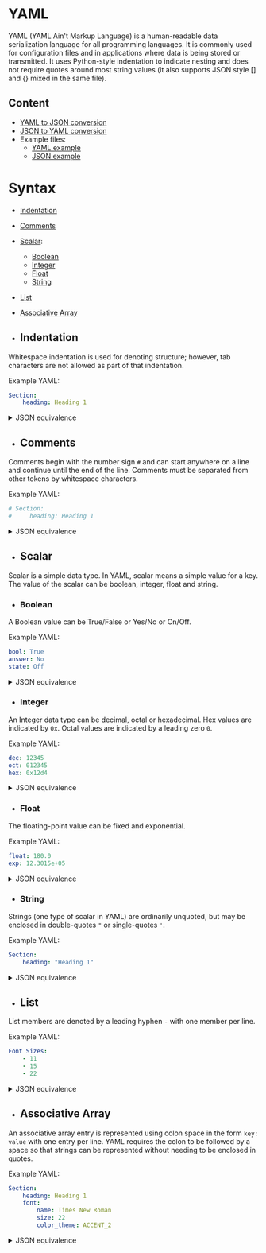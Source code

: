 # YAML

YAML (YAML Ain't Markup Language) is a human-readable data serialization
language for all programming languages.
It is commonly used for configuration files and in applications where data is
being stored or transmitted.
It uses Python-style indentation to indicate nesting and does not require
quotes around most string values (it also supports JSON style [] and {} mixed
in the same file).

## Content

-   [YAML to JSON conversion](yaml_to_json.py)
-   [JSON to YAML conversion](json_to_yaml.py)
-   Example files:
    -   [YAML example](example.yaml)
    -   [JSON example](example.json)

# Syntax

-   [Indentation](#indentation)
-   [Comments](#comments)
-   [Scalar](#scalar):
    -   [Boolean](#boolean)
    -   [Integer](#integer)
    -   [Float](#float)
    -   [String](#string)
-   [List](#list)
-   [Associative Array](#associative-array)

-   ## Indentation

Whitespace indentation is used for denoting structure; however, tab characters
are not allowed as part of that indentation.

Example YAML:

```yaml
Section:
    heading: Heading 1
```

<details>
    <summary>JSON equivalence</summary><br>

```json
{
    "Section": {
        "heading": "Heading 1"
    }
}
```

</details>

-   ## Comments

Comments begin with the number sign `#` and can start anywhere on a line and
continue until the end of the line.
Comments must be separated from other tokens by whitespace characters.

Example YAML:

```yaml
# Section:
#     heading: Heading 1
```

<details>
    <summary>JSON equivalence</summary><br>

JSON (equivalence):

```json
// {
//     "Section": {
//         "heading": "Heading 1"
//     }
// }
```

</details>

-   ## Scalar

Scalar is a simple data type.
In YAML, scalar means a simple value for a key.
The value of the scalar can be boolean, integer, float and string.

-   ### Boolean

A Boolean value can be True/False or Yes/No or On/Off.

Example YAML:

```yaml
bool: True
answer: No
state: Off
```

<details>
    <summary>JSON equivalence</summary><br>

JSON (equivalence):

```json
{
    "bool": true,
    "answer": "No",
    "state": "Off"
}
```

</details>

-   ### Integer

An Integer data type can be decimal, octal or hexadecimal.
Hex values are indicated by `0x`.
Octal values are indicated by a leading zero `0`.

Example YAML:

```yaml
dec: 12345
oct: 012345
hex: 0x12d4
```

<details>
    <summary>JSON equivalence</summary><br>

JSON (equivalence):

```json
{
    "dec": 12345,
    "oct": 12345,
    "hex": 4820
}
```

</details>

-   ### Float

The floating-point value can be fixed and exponential.

Example YAML:

```yaml
float: 180.0
exp: 12.3015e+05
```

<details>
    <summary>JSON equivalence</summary><br>

JSON (equivalence):

```json
{
    "float": 180.0,
    "exp": 1230150.0
}
```

</details>

-   ### String

Strings (one type of scalar in YAML) are ordinarily unquoted, but may be
enclosed in double-quotes `"` or single-quotes `'`.

Example YAML:

```yaml
Section:
    heading: "Heading 1"
```

<details>
    <summary>JSON equivalence</summary><br>

JSON (equivalence):

```json
{
    "Section": {
        "heading": "Heading 1"
    }
}
```

</details>

-   ## List

List members are denoted by a leading hyphen `-` with one member per line.

Example YAML:

```yaml
Font Sizes:
    - 11
    - 15
    - 22
```

<details>
    <summary>JSON equivalence</summary><br>

JSON (equivalence):

```json
{
    "Font Sizes": [
        11,
        15,
        22
    ]
}
```

YAML (equivalence):

```yaml
Font Sizes: [11, 15, 22]
```

YAML (equivalence):

```yaml
Font Sizes: [
    11,
    15,
    22
]
```

</details>

-   ## Associative Array

An associative array entry is represented using colon space in the form
`key: value` with one entry per line.
YAML requires the colon to be followed by a space so that strings can be
represented without needing to be enclosed in quotes.

Example YAML:

```yaml
Section:
    heading: Heading 1
    font:
        name: Times New Roman
        size: 22
        color_theme: ACCENT_2
```

<details>
    <summary>JSON equivalence</summary><br>

JSON (equivalence):

```json
{
    "Section": {
        "heading": "Heading 1",
        "font": {
            "name": "Times New Roman",
            "size": 22,
            "color_theme": "ACCENT_2"
        }
    }
}
```

YAML (equivalence):

```yaml
Section:
    font: { color_theme: ACCENT_2, name: Times New Roman, size: 22 }
    heading: Heading 1
```

YAML (equivalence):

```yaml
Section:
    {
        heading: Heading 1,
        font: { color_theme: ACCENT_2, name: Times New Roman, size: 22 }
    }
```

</details>
